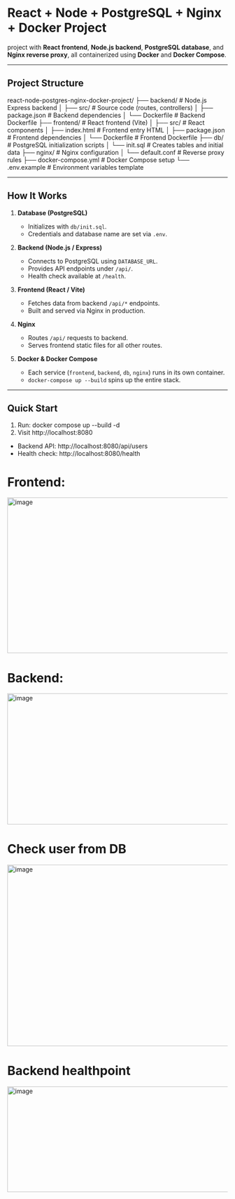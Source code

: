 # React + Node + PostgreSQL + Nginx + Docker Project
project with **React frontend**, **Node.js backend**, **PostgreSQL database**, and **Nginx reverse proxy**, all containerized using **Docker** and **Docker Compose**.

---

## Project Structure



react-node-postgres-nginx-docker-project/
├── backend/ # Node.js Express backend
│ ├── src/ # Source code (routes, controllers)
│ ├── package.json # Backend dependencies
│ └── Dockerfile # Backend Dockerfile
├── frontend/ # React frontend (Vite)
│ ├── src/ # React components
│ ├── index.html # Frontend entry HTML
│ ├── package.json # Frontend dependencies
│ └── Dockerfile # Frontend Dockerfile
├── db/ # PostgreSQL initialization scripts
│ └── init.sql # Creates tables and initial data
├── nginx/ # Nginx configuration
│ └── default.conf # Reverse proxy rules
├── docker-compose.yml # Docker Compose setup
└── .env.example # Environment variables template 


---

## How It Works

1. **Database (PostgreSQL)**  
   - Initializes with `db/init.sql`.  
   - Credentials and database name are set via `.env`.  

2. **Backend (Node.js / Express)**  
   - Connects to PostgreSQL using `DATABASE_URL`.  
   - Provides API endpoints under `/api/`.  
   - Health check available at `/health`.

3. **Frontend (React / Vite)**  
   - Fetches data from backend `/api/*` endpoints.  
   - Built and served via Nginx in production.

4. **Nginx**  
   - Routes `/api/` requests to backend.  
   - Serves frontend static files for all other routes.

5. **Docker & Docker Compose**  
   - Each service (`frontend`, `backend`, `db`, `nginx`) runs in its own container.  
   - `docker-compose up --build` spins up the entire stack.

---

## Quick Start


1. Run: docker compose up --build -d
2. Visit http://localhost:8080

* Backend API: http://localhost:8080/api/users
* Health check: http://localhost:8080/health

# Frontend:
<img width="685" height="355" alt="image" src="https://github.com/user-attachments/assets/aa2633b2-8f5a-46f2-bcf6-0f73a64c22b6" />

# Backend:
<img width="615" height="299" alt="image" src="https://github.com/user-attachments/assets/83c482b9-e888-435f-9bea-723371722d21" />

# Check user from DB
<img width="905" height="414" alt="image" src="https://github.com/user-attachments/assets/66049db7-ea8f-47bd-a141-7d669875eb4b" />

# Backend healthpoint
<img width="650" height="241" alt="image" src="https://github.com/user-attachments/assets/5e6f530d-2185-40f4-bf10-422b68782577" />


